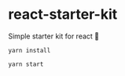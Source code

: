 # react-starter-kit
Simple starter kit for react 🚀

```shell
yarn install 
```

```shell
yarn start
```

